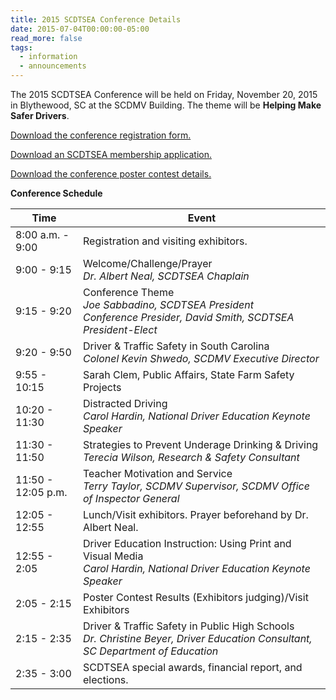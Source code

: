 ```yaml
---
title: 2015 SCDTSEA Conference Details
date: 2015-07-04T00:00:00-05:00
read_more: false
tags:
  - information
  - announcements
---
```

The 2015 SCDTSEA Conference will be held on Friday, November 20, 2015 in Blythewood, SC at the SCDMV Building. The theme will be **Helping Make Safer Drivers**.

[Download the conference registration form.](/static/img/pdf/2015_conference_registration_form.pdf)

[Download an SCDTSEA membership application.](/static/img/pdf/scdtsea_membership_application.pdf)

[Download the conference poster contest details.](/static/img/pdf/2015_conference_poster_contest_details.pdf)

**Conference Schedule**

|Time|Event|
|----|-----|
|8:00 a.m. - 9:00|Registration and visiting exhibitors.|
|9:00 - 9:15|Welcome/Challenge/Prayer<br>*Dr. Albert Neal, SCDTSEA Chaplain*|
|9:15 - 9:20|Conference Theme<br>*Joe Sabbadino, SCDTSEA President*<br>*Conference Presider, David Smith, SCDTSEA President-Elect*|
|9:20 - 9:50|Driver & Traffic Safety in South Carolina<br>*Colonel Kevin Shwedo, SCDMV Executive Director*|
|9:55 - 10:15|Sarah Clem, Public Affairs, State Farm Safety Projects|
|10:20 - 11:30|Distracted Driving<br>*Carol Hardin, National Driver Education Keynote Speaker*|
|11:30 - 11:50|Strategies to Prevent Underage Drinking & Driving<br>*Terecia Wilson, Research & Safety Consultant*|
|11:50 - 12:05 p.m.|Teacher Motivation and Service<br>*Terry Taylor, SCDMV Supervisor, SCDMV Office of Inspector General*|
|12:05 - 12:55|Lunch/Visit exhibitors. Prayer beforehand by Dr. Albert Neal.|
|12:55 - 2:05|Driver Education Instruction: Using Print and Visual Media<br>*Carol Hardin, National Driver Education Keynote Speaker*|
|2:05 - 2:15|Poster Contest Results (Exhibitors judging)/Visit Exhibitors|
|2:15 - 2:35|Driver & Traffic Safety in Public High Schools<br>*Dr. Christine Beyer, Driver Education Consultant, SC Department of Education*|
|2:35 - 3:00|SCDTSEA special awards, financial report, and elections.|
